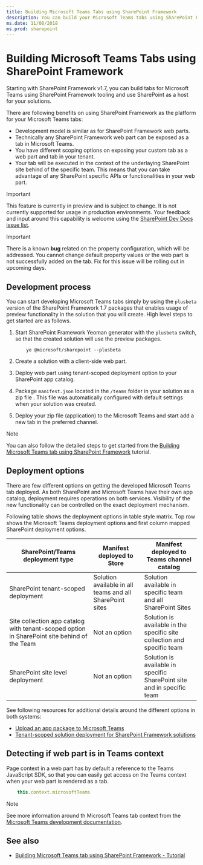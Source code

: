 ```yaml
---
title: Building Microsoft Teams Tabs using SharePoint Framework
description: You can build your Microsoft Teams tabs using SharePoint Framework and utilize the tooling
ms.date: 11/08/2018
ms.prod: sharepoint
---
```


# Building Microsoft Teams Tabs using SharePoint Framework

Starting with SharePoint Framework v1.7, you can build tabs for Microsoft Teams using SharePoint Framework tooling and use SharePoint as a host for your solutions.

There are following benefits on using SharePoint Framework as the platform for your Microsoft Teams tabs:

- Development model is similar as for SharePoint Framework web parts.
- Technically any SharePoint Framework web part can be exposed as a tab in Microsoft Teams.
- You have different scoping options on exposing your custom tab as a web part and tab in your tenant.
- Your tab will be executed in the context of the underlaying SharePoint site behind of the specific team. This means that you can take advantage of any SharePoint specific APIs or functionalities in your web part.

> [!IMPORTANT]
> This feature is currently in preview and is subject to change. It is not currently supported for usage in production environments. Your feedback and input around this capability is welcome using the [SharePoint Dev Docs issue list](https://github.com/SharePoint/sp-dev-docs/issues).

> [!IMPORTANT]
> There is a known **bug** related on the property configuration, which will be addressed. You cannot change default property values or the web part is not successfully added on the tab. Fix for this issue will be rolling out in upcoming days.

## Development process

You can start developing Microsoft Teams tabs simply by using the `plusbeta` version of the SharePoint Framework 1.7 packages that enables usage of preview functionality in the solution that you will create. High level steps to get started are as follows.

1. Start SharePoint Framework Yeoman generator with the `plusbeta` switch, so that the created solution will use the preview packages.

    ```
        yo @microsoft/sharepoint --plusbeta
    ```

1. Create a solution with a client-side web part.
1. Deploy web part using tenant-scoped deployment option to your SharePoint app catalog.
1. Package `manifest.json` located in the `/teams` folder in your solution as a zip file . This file was automatically configured with default settings when your solution was created.
1. Deploy your zip file (application) to the Microsoft Teams and start add a new tab in the preferred channel.

> [!NOTE]
> You can also follow the detailed steps to get started from the [Building Microsoft Teams tab using SharePoint Framework](web-parts/get-started/using-web-part-as-ms-teams-tab.md) tutorial.

## Deployment options

There are few different options on getting the developed Microsoft Teams tab deployed. As both SharePoint and Microsoft Teams have their own app catalog, deployment requires operations on both services. Visibility of the new functionality can be controlled on the exact deployment mechanism.

Following table shows the deployment options in table style matrix. Top row shows the Microsoft Teams deployment options and first column mapped SharePoint deployment options.

| SharePoint/Teams deployment type | Manifest deployed to Store | Manifest deployed to Teams channel catalog |
|-----------|------|-------------|
| SharePoint tenant-scoped deployment | Solution available in all teams and all SharePoint sites | Solution available in specific team and all SharePoint Sites |
| Site collection app catalog with tenant-scoped option in SharePoint site behind of the Team   | Not an option | Solution is available in the specific site collection and specific team  |
| SharePoint site level deployment                    | Not an option | Solution is available in specific SharePoint site and in specific team |

See following resources for additional details around the different options in both systems:

- [Upload an app package to Microsoft Teams](https://docs.microsoft.com/en-us/microsoftteams/platform/concepts/apps/apps-upload)
- [Tenant-scoped solution deployment for SharePoint Framework solutions](https://docs.microsoft.com/en-us/sharepoint/dev/spfx/tenant-scoped-deployment)

## Detecting if web part is in Teams context

Page context in a web part has by default a reference to the Teams JavaScript SDK, so that you can easily get access on the Teams context when your web part is rendered as a tab.

```javascript
    this.context.microsoftTeams
```

> [!NOTE]
> See more information around th Microsoft Teams tab context from the [Microsoft Teams development documentation](https://docs.microsoft.com/en-us/microsoftteams/platform/concepts/tabs/tabs-context?view=msteams-client-js-latest).

## See also

- [Building Microsoft Teams tab using SharePoint Framework - Tutorial](web-parts/get-started/using-web-part-as-ms-teams-tab.md)
